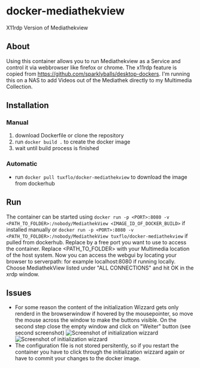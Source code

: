 # docker-mediathekview
X11rdp Version of Mediathekview
## About
Using this container allows you to run Mediathekview as a Service and control it via webbrowser like firefox or chrome.
The x11rdp feature is copied from https://github.com/sparklyballs/desktop-dockers.
I'm running this on a NAS to add Videos out of the Mediathek directly to my Multimedia Collection.

## Installation
### Manual

1. download Dockerfile or clone the repository
2. run `docker build .` to create the docker image
3. wait until build process is finished

### Automatic

* run `docker pull tuxflo/docker-mediathekview` to download the image from dockerhub

## Run
The container can be started using `docker run -p <PORT>:8080 -v <PATH_TO_FOLDER>:/nobody/MediathekView <IMAGE_ID_OF_DOCKER_BUILD>` if installed manually or `docker run -p <PORT>:8080 -v <PATH_TO_FOLDER>:/nobody/MediathekView tuxflo/docker-mediathekview` if pulled from dockerhub. Replace <PORT> by a free port you want to use to access the container. Replace <PATH_TO_FOLDER> with your Multimedia location of the host system.
Now you can access the webgui by locating your browser to serverpath:<PORT> for example localhost:8080 if running locally. Choose MediathekView listed under "ALL CONNECTIONS" and hit OK in the xrdp window.

## Issues
* For some reason the content of the initialization Wizzard gets only renderd in the browserwindow if hovered by the mousepointer, so move the mouse across the window to make the buttons visible. On the second step close the empty window and click on "Weiter" button (see second screenshot) ![Screenshot of initialization wizzard](https://raw.githubusercontent.com/tuxflo/docker-mediathekview/master/Selection_042.png)
![Screenshot of initialization wizzard](https://raw.githubusercontent.com/tuxflo/docker-mediathekview/master/Selection_043.png)
* The configuration file is not stored persitently, so if you restart the container you have to click through the initialization wizzard again or have to commit your changes to the docker image.
